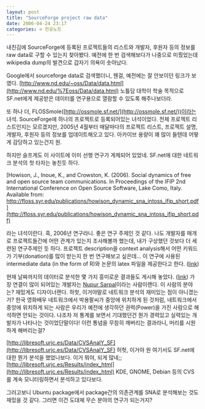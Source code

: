 ```yaml
---
layout: post
title: "SourceForge project raw data"
date: 2006-04-24 23:17
categories: ⊙ 전공노트
---
```


내친김에 SourceForge에 등록된 프로젝트들의 리스트와 개발자, 후원자 등의 정보를 raw data로 구할 수 있는지 찾아봤다. 예전에 한 번 검색해보다가 나중으로 미뤘었는데 wikipedia dump의 발견으로 갑자기 의욕이 솟아났다.

Google에서 sourceforge data로 검색했더니, 웬걸, 예전에는 잘 안보이던 링크가 보였다. [http://www.nd.edu/~oss/Data/data.html](http://www.nd.edu/%7Eoss/Data/data.html) 노틀담 대학이 학술 목적으로 SF.net에게 제공받은 데이터를 연구용으로 열람할 수 있도록 해주나보더라. 

또 하나 더, FLOSSmole([http://ossmole.sf.net/](http://ossmole.sf.net/))이라는 녀석. SourceForge에 하나의 프로젝트로 등록되어있는 녀석이었다. 전체 프로젝트 리스트인지는 모르겠지만, 2005년 4월부터 매달마다의 프로젝트 리스트, 프로젝트 설명, 개발자, 후원자 등의 정보를 업데이트해오고 있다. 아카이브 용량이 꽤 많이 들텐데 어떻게 감당하고 있는건지 원. 

하지만 슬프게도 이 사이트에 이미 선행 연구가 게제되어 있었네. SF.net에 대한 네트워크 분석의 첫 타자는 놓친듯 하다. 

[Howison, J., Inoue, K., and Crowston, K. (2006). Social dynamics of free and open source team communications. In Proceedings of the IFIP 2nd International Conference on Open Source Software, Lake Como, Italy. Available from: http://floss.syr.edu/publications/howison_dynamic_sna_intoss_ifip_short.pdf](http://floss.syr.edu/publications/howison_dynamic_sna_intoss_ifip_short.pdf)

라는 녀석이란다. 흑, 2006년 연구라니. 좋은 연구 주제인 것 같다. 나도 개발자를 매개로 프로젝트들간에 어떤 관계가 있는지 조사해볼까 했는데, 내가 구상했던 것보다 더 세련된 연구주제인 듯 하다. 프로젝트 description을 context analysis해서 어떤 키워드가 기부(donation)를 많이 받는지 한 번 연구해보고 싶은데... 이 연구에 사용된 intermediate data (in the form of R)와 논문의 latex 파일을 제공한다고 한다. ([link](http://ossmole.sf.net/2006/03/social-network-analysis-over-time.html)) 

현재 날짜까지의 데이터로 분석한 몇 가지 흥미로운 결과들도 게시해 놓았다. ([link](http://http://ossmole.sf.net/2006/02/some-pretty-pictures-to-amuse-you.html)) 가장 연결이 많이 되어있는 개발자는 [Nupur Sarpal](http://sourceforge.net/users/saunup/)이라는 사람이랜다. 이 사람의 분야는? 재밌게도 디자이너랜다. 하핫, 이거야말로 네트워크 분석의 재미있는 점이 아니겠는가? 한국 영화배우 네트워크에서 박용팔씨가 중앙에 위치하게 된 것처럼, 네트워크에서 중앙에 위치하게 되는 사람은 우리가 예전에 생각하던 권력(Power)을 가진 사람으로 해석하면 안되는 것이다. 나조차 저 통계를 보면서 기대했던건 뭔가 경력있고 실력있는 개발자가 나타나는 것이었단말이다! 이런 통념을 무참히 깨버리는 결과라니, 머리를 시원하게 해버리는걸?

[http://libresoft.urjc.es/Data/CVSAnalY_SF](http://libresoft.urjc.es/Data/CVSAnalY_SF) 허헛, 이거야 원 여기서도 SF.net에 대한 뭔가 분석을 했었나보다. 이거 뭐야, 되게 많네;; [http://libresoft.urjc.es/Results/index_html](http://libresoft.urjc.es/Results/index_html) KDE, GNOME, Debian 등의 CVS를 계속 모니터링하면서 분석하고 있다보다.

그러고보니 Ubuntu package에서 package간의 의존관계를 SNA로 분석해보는 것도 재밌을 것 같다. 그러면 이건 도대체 무슨 분야의 연구가 되는거지? 

       
